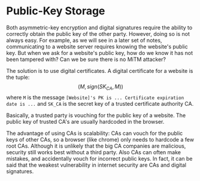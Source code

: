 # Public-Key Storage

Both asymmetric-key encryption and digital signatures require the
ability to correctly obtain the public key of the other party.
However, doing so is not always easy. For example, as we will see in a
later set of notes, communicating to a website server requires knowing
the website's public key. But when we ask for a website's public key,
how do we know it has not been tampered with? Can we be sure there is
no MiTM attacker?

The solution is to use digital certificates. A digital certificate for
a website is the tuple:
$$
(M, sign(SK_{CA}, M))
$$
where `M` is the message `[Website]'s PK is ... Certificate expiration
date is ...` and `SK_CA` is the secret key of a trusted certificate
authority CA.

Basically, a trusted party is vouching for the public key of a
website. The public key of trusted CA's are usually hardcoded in the
browser.

The advantage of using CAs is scalability: CAs can vouch for the
public keys of other CAs, so a browser (like chrome) only needs to
hardcode a few root CAs. Although it is unlikely that the big CA
companies are malicious, security still works best without a third
party. Also CAs can often make mistakes, and accidentally vouch for
incorrect public keys. In fact, it can be said that the weakest
vulnerability in internet security are CAs and digital signatures.

